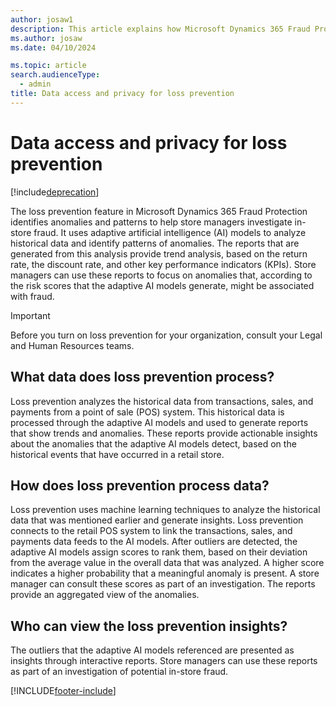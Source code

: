 ```yaml
---
author: josaw1
description: This article explains how Microsoft Dynamics 365 Fraud Protection identifies anomalies and patterns to help store managers investigate in-store fraud.
ms.author: josaw
ms.date: 04/10/2024

ms.topic: article
search.audienceType:
  - admin
title: Data access and privacy for loss prevention
---
```


# Data access and privacy for loss prevention

[!include[deprecation](includes/deprecation.md)]

The loss prevention feature in Microsoft Dynamics 365 Fraud Protection identifies anomalies and patterns to help store managers investigate in-store fraud. It uses adaptive artificial intelligence (AI) models to analyze historical data and identify patterns of anomalies. The reports that are generated from this analysis provide trend analysis, based on the return rate, the discount rate, and other key performance indicators (KPIs). Store managers can use these reports to focus on anomalies that, according to the risk scores that the adaptive AI models generate, might be associated with fraud.

> [!IMPORTANT]
> Before you turn on loss prevention for your organization, consult your Legal and Human Resources teams.

## What data does loss prevention process?

Loss prevention analyzes the historical data from transactions, sales, and payments from a point of sale (POS) system. This historical data is processed through the adaptive AI models and used to generate reports that show trends and anomalies. These reports provide actionable insights about the anomalies that the adaptive AI models detect, based on the historical events that have occurred in a retail store.

## How does loss prevention process data?

Loss prevention uses machine learning techniques to analyze the historical data that was mentioned earlier and generate insights. Loss prevention connects to the retail POS system to link the transactions, sales, and payments data feeds to the AI models. After outliers are detected, the adaptive AI models assign scores to rank them, based on their deviation from the average value in the overall data that was analyzed. A higher score indicates a higher probability that a meaningful anomaly is present. A store manager can consult these scores as part of an investigation. The reports provide an aggregated view of the anomalies.

## Who can view the loss prevention insights?

The outliers that the adaptive AI models referenced are presented as insights through interactive reports. Store managers can use these reports as part of an investigation of potential in-store fraud.


[!INCLUDE[footer-include](includes/footer-banner.md)]
